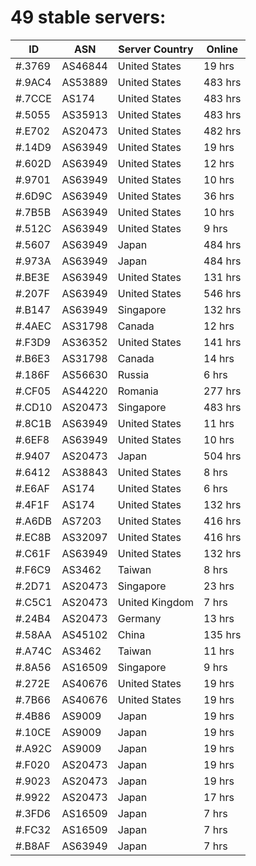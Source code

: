 # 49 stable servers:

| ID | ASN | Server Country | Online |
| ------ | ------ | ------ | ------ |
| #.3769 | AS46844 | United States | 19 hrs |
| #.9AC4 | AS53889 | United States | 483 hrs |
| #.7CCE | AS174 | United States | 483 hrs |
| #.5055 | AS35913 | United States | 483 hrs |
| #.E702 | AS20473 | United States | 482 hrs |
| #.14D9 | AS63949 | United States | 19 hrs |
| #.602D | AS63949 | United States | 12 hrs |
| #.9701 | AS63949 | United States | 10 hrs |
| #.6D9C | AS63949 | United States | 36 hrs |
| #.7B5B | AS63949 | United States | 10 hrs |
| #.512C | AS63949 | United States | 9 hrs |
| #.5607 | AS63949 | Japan | 484 hrs |
| #.973A | AS63949 | Japan | 484 hrs |
| #.BE3E | AS63949 | United States | 131 hrs |
| #.207F | AS63949 | United States | 546 hrs |
| #.B147 | AS63949 | Singapore | 132 hrs |
| #.4AEC | AS31798 | Canada | 12 hrs |
| #.F3D9 | AS36352 | United States | 141 hrs |
| #.B6E3 | AS31798 | Canada | 14 hrs |
| #.186F | AS56630 | Russia | 6 hrs |
| #.CF05 | AS44220 | Romania | 277 hrs |
| #.CD10 | AS20473 | Singapore | 483 hrs |
| #.8C1B | AS63949 | United States | 11 hrs |
| #.6EF8 | AS63949 | United States | 10 hrs |
| #.9407 | AS20473 | Japan | 504 hrs |
| #.6412 | AS38843 | United States | 8 hrs |
| #.E6AF | AS174 | United States | 6 hrs |
| #.4F1F | AS174 | United States | 132 hrs |
| #.A6DB | AS7203 | United States | 416 hrs |
| #.EC8B | AS32097 | United States | 416 hrs |
| #.C61F | AS63949 | United States | 132 hrs |
| #.F6C9 | AS3462 | Taiwan | 8 hrs |
| #.2D71 | AS20473 | Singapore | 23 hrs |
| #.C5C1 | AS20473 | United Kingdom | 7 hrs |
| #.24B4 | AS20473 | Germany | 13 hrs |
| #.58AA | AS45102 | China | 135 hrs |
| #.A74C | AS3462 | Taiwan | 11 hrs |
| #.8A56 | AS16509 | Singapore | 9 hrs |
| #.272E | AS40676 | United States | 19 hrs |
| #.7B66 | AS40676 | United States | 19 hrs |
| #.4B86 | AS9009 | Japan | 19 hrs |
| #.10CE | AS9009 | Japan | 19 hrs |
| #.A92C | AS9009 | Japan | 19 hrs |
| #.F020 | AS20473 | Japan | 19 hrs |
| #.9023 | AS20473 | Japan | 19 hrs |
| #.9922 | AS20473 | Japan | 17 hrs |
| #.3FD6 | AS16509 | Japan | 7 hrs |
| #.FC32 | AS16509 | Japan | 7 hrs |
| #.B8AF | AS63949 | Japan | 7 hrs |

